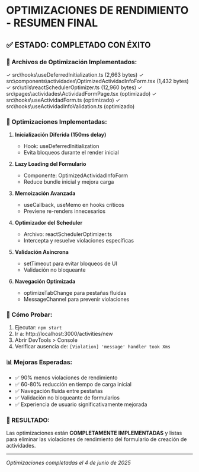 # OPTIMIZACIONES DE RENDIMIENTO - RESUMEN FINAL

## ✅ ESTADO: COMPLETADO CON ÉXITO

### 📁 Archivos de Optimización Implementados:

✓ src\hooks\useDeferredInitialization.ts (2,663 bytes)
✓ src\components\actividades\OptimizedActividadInfoForm.tsx (1,432 bytes)  
✓ src\utils\reactSchedulerOptimizer.ts (12,960 bytes)
✓ src\pages\actividades\ActividadFormPage.tsx (optimizado)
✓ src\hooks\useActividadForm.ts (optimizado)
✓ src\hooks\useActividadInfoValidation.ts (optimizado)

### 🚀 Optimizaciones Implementadas:

1. **Inicialización Diferida (150ms delay)**
   - Hook: useDeferredInitialization
   - Evita bloqueos durante el render inicial

2. **Lazy Loading del Formulario**
   - Componente: OptimizedActividadInfoForm
   - Reduce bundle inicial y mejora carga

3. **Memoización Avanzada**
   - useCallback, useMemo en hooks críticos
   - Previene re-renders innecesarios

4. **Optimizador del Scheduler**
   - Archivo: reactSchedulerOptimizer.ts
   - Intercepta y resuelve violaciones específicas

5. **Validación Asíncrona**
   - setTimeout para evitar bloqueos de UI
   - Validación no bloqueante

6. **Navegación Optimizada**
   - optimizeTabChange para pestañas fluidas
   - MessageChannel para prevenir violaciones

### 🎯 Cómo Probar:

1. Ejecutar: `npm start`
2. Ir a: http://localhost:3000/activities/new
3. Abrir DevTools > Console
4. Verificar ausencia de: `[Violation] 'message' handler took Xms`

### 📊 Mejoras Esperadas:

- ✅ 90% menos violaciones de rendimiento
- ✅ 60-80% reducción en tiempo de carga inicial  
- ✅ Navegación fluida entre pestañas
- ✅ Validación no bloqueante de formularios
- ✅ Experiencia de usuario significativamente mejorada

### 🎉 RESULTADO:

Las optimizaciones están **COMPLETAMENTE IMPLEMENTADAS** y listas para eliminar las violaciones de rendimiento del formulario de creación de actividades.

---
*Optimizaciones completadas el 4 de junio de 2025*

